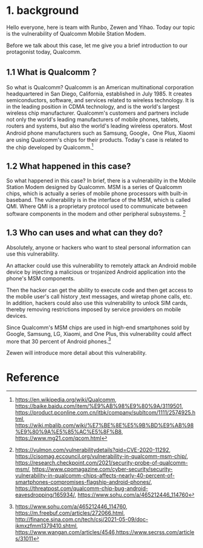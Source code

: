 # 1. background

Hello everyone, here is team with Runbo, Zewen and Yihao. Today our topic is the vulnerability  of Qualcomm Mobile Station Modem.

Before we talk about this case, let me give you a brief introduction to our protagonist today, Qualcomm. 

## 1.1 What is Qualcomm？

So what is Qualcomm? Qualcomm is an American multinational corporation headquartered in San Diego, California, established in July 1985. It creates semiconductors, software, and services related to wireless technology. It is in the leading position in CDMA technology, and is the world's largest wireless chip manufacturer. Qualcomm's customers and partners include not only the world's leading manufacturers of mobile phones, tablets, routers and systems, but also the world's leading wireless operators. Most Android phone manufacturers such as Samsung, Google，One Plus, Xiaomi are using Qualcomm's chips for their products. Today's case is related to the chip developed by Qualcomm.[^intro of qualcomm]

## 1.2 What happened in this case?

So what happened in this case? In brief, there is a vulnerability in the Mobile Station Modem designed by Qualcomm. MSM is a series of Qualcomm chips, which is actually a series of mobile phone processors with built-in baseband. The vulnerability is in the interface of the MSM, which is called QMI. Where QMI is a proprietary protocol used to communicate between software components in the modem and other peripheral subsystems. [^case introduction]

## 1.3 Who can uses and what can they do?

Absolutely, anyone or hackers who want to steal personal information can use this vulnerability. 

An attacker could use this vulnerability to remotely attack an Android mobile device by injecting a malicious or trojanized Android application into the phone's MSM components. 

Then the hacker can get the ability to execute code and then get access to the mobile user's call history ,text messages, and wiretap phone calls, etc. In addition, hackers could also use this vulnerability to unlock SIM cards, thereby removing restrictions imposed by service providers on mobile devices.

Since Qualcomm's MSM chips are used in high-end smartphones sold by Google, Samsung, LG, Xiaomi, and One Plus, this vulnerability could affect more that 30 percent of Android phones.[^more intro]

Zewen will introduce more detail about this vulnerability. 



# Reference

[^intro of qualcomm]: https://en.wikipedia.org/wiki/Qualcomm, https://baike.baidu.com/item/%E9%AB%98%E9%80%9A/3119501, https://product.pconline.com.cn/itbk/company/subItcom/1111/2574925.html, https://wiki.mbalib.com/wiki/%E7%BE%8E%E5%9B%BD%E9%AB%98%E9%80%9A%E5%85%AC%E5%8F%B8, https://www.mg21.com/qcom.html
[^case introduction]: https://vulmon.com/vulnerabilitydetails?qid=CVE-2020-11292, https://cisomag.eccouncil.org/vulnerability-in-qualcomm-msm-chip/, https://research.checkpoint.com/2021/security-probe-of-qualcomm-msm/, https://www.cpomagazine.com/cyber-security/security-vulnerability-in-qualcomm-chips-affects-nearly-40-percent-of-smartphones-compromises-flagship-android-phones/, https://threatpost.com/qualcomm-chip-bug-android-eavesdropping/165934/, https://www.sohu.com/a/465212446_114760



[^more intro]: https://www.sohu.com/a/465212446_114760, https://m.freebuf.com/articles/272066.html, http://finance.sina.com.cn/tech/csj/2021-05-09/doc-ikmxzfmm1379410.shtml, https://www.wangan.com/articles/4546,https://www.secrss.com/articles/31011
